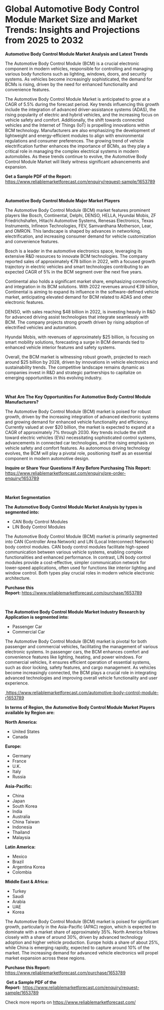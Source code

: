 <p><h1>Global Automotive Body Control Module Market Size and Market Trends: Insights and Projections from 2025 to 2032</h1></p><p><strong>Automotive Body Control Module Market Analysis and Latest Trends</strong></p>
<p><p>The Automotive Body Control Module (BCM) is a crucial electronic component in modern vehicles, responsible for controlling and managing various body functions such as lighting, windows, doors, and security systems. As vehicles become increasingly sophisticated, the demand for BCMs is rising, driven by the need for enhanced functionality and convenience features.</p><p>The Automotive Body Control Module Market is anticipated to grow at a CAGR of 5.5% during the forecast period. Key trends influencing this growth include the integration of advanced driver-assistance systems (ADAS), the rising popularity of electric and hybrid vehicles, and the increasing focus on vehicle safety and comfort. Additionally, the shift towards connected vehicles and the Internet of Things (IoT) is propelling innovations within BCM technology. Manufacturers are also emphasizing the development of lightweight and energy-efficient modules to align with environmental regulations and consumer preferences. The growing trend of vehicle electrification further enhances the importance of BCMs, as they play a critical role in managing the complex electrical systems in modern automobiles. As these trends continue to evolve, the Automotive Body Control Module Market will likely witness significant advancements and expansion.</p></p>
<p><strong>Get a Sample PDF of the Report:&nbsp;</strong> <a href="https://www.reliablemarketforecast.com/enquiry/request-sample/1653789?utm_campaign=2761&utm_medium=2&utm_source=Github&utm_content=ia&utm_term=06032025&utm_id=automotive-body-control-module">https://www.reliablemarketforecast.com/enquiry/request-sample/1653789</a></p>
<p>&nbsp;</p>
<p><strong>Automotive Body Control Module Major Market Players</strong></p>
<p><p>The Automotive Body Control Module (BCM) market features prominent players like Bosch, Continental, Delphi, DENSO, HELLA, Hyundai Mobis, ZF Friedrichshafen, Hitachi Automotive Systems, Renesas Electronics, Texas Instruments, Infineon Technologies, FEV, Samvardhana Motherson, Lear, and OMRON. This landscape is shaped by advances in networking, electrification, and increasing consumer demand for vehicle customization and convenience features.</p><p>Bosch is a leader in the automotive electronics space, leveraging its extensive R&D resources to innovate BCM technologies. The company reported sales of approximately €78 billion in 2022, with a focused growth trajectory in electric vehicles and smart technologies contributing to an expected CAGR of 5% in the BCM segment over the next five years.</p><p>Continental also holds a significant market share, emphasizing connectivity and integration in its BCM solutions. With 2022 revenues around €39 billion, Continental is aiming to expand its influence in the software-defined vehicle market, anticipating elevated demand for BCM related to ADAS and other electronic features.</p><p>DENSO, with sales reaching $48 billion in 2022, is investing heavily in R&D for advanced driving assist technologies that integrate seamlessly with BCM. The company projects strong growth driven by rising adoption of electrified vehicles and automation.</p><p>Hyundai Mobis, with revenues of approximately $25 billion, is focusing on smart mobility solutions, forecasting a surge in BCM demands tied to enhanced vehicle interior features and safety systems.</p><p>Overall, the BCM market is witnessing robust growth, projected to reach around $25 billion by 2028, driven by innovations in vehicle electronics and sustainability trends. The competitive landscape remains dynamic as companies invest in R&D and strategic partnerships to capitalize on emerging opportunities in this evolving industry.</p></p>
<p>&nbsp;</p>
<p><strong>What Are The Key Opportunities For Automotive Body Control Module Manufacturers?</strong></p>
<p><p>The Automotive Body Control Module (BCM) market is poised for robust growth, driven by the increasing integration of advanced electronic systems and growing demand for enhanced vehicle functionality and efficiency. Currently valued at over $20 billion, the market is expected to expand at a CAGR of approximately 7% through 2030. Key trends include the shift toward electric vehicles (EVs) necessitating sophisticated control systems, advancements in connected car technologies, and the rising emphasis on vehicle safety and comfort features. As autonomous driving technology evolves, the BCM will play a pivotal role, positioning itself as an essential component in modern automotive design.</p></p>
<p><strong>Inquire or Share Your Questions If Any Before Purchasing This Report:</strong> <a href="https://www.reliablemarketforecast.com/enquiry/pre-order-enquiry/1653789?utm_campaign=2761&utm_medium=2&utm_source=Github&utm_content=ia&utm_term=06032025&utm_id=automotive-body-control-module">https://www.reliablemarketforecast.com/enquiry/pre-order-enquiry/1653789</a></p>
<p>&nbsp;</p>
<p><strong>Market Segmentation</strong></p>
<p><strong>The Automotive Body Control Module Market Analysis by types is segmented into:</strong></p>
<p><ul><li>CAN Body Control Modules</li><li>LIN Body Control Modules</li></ul></p>
<p><p>The Automotive Body Control Module (BCM) market is primarily segmented into CAN (Controller Area Network) and LIN (Local Interconnect Network) body control modules. CAN body control modules facilitate high-speed communication between various vehicle systems, enabling complex functionalities and enhanced performance. In contrast, LIN body control modules provide a cost-effective, simpler communication network for lower-speed applications, often used for functions like interior lighting and window control. Both types play crucial roles in modern vehicle electronic architecture.</p></p>
<p><strong>Purchase this Report:&nbsp;</strong><a href="https://www.reliablemarketforecast.com/purchase/1653789?utm_campaign=2761&utm_medium=2&utm_source=Github&utm_content=ia&utm_term=06032025&utm_id=automotive-body-control-module">https://www.reliablemarketforecast.com/purchase/1653789</a></p>
<p>&nbsp;</p>
<p><strong>The Automotive Body Control Module Market Industry Research by Application is segmented into:</strong></p>
<p><ul><li>Passenger Car</li><li>Commercial Car</li></ul></p>
<p><p>The Automotive Body Control Module (BCM) market is pivotal for both passenger and commercial vehicles, facilitating the management of various electronic systems. In passenger cars, the BCM enhances comfort and convenience features like lighting, heating, and power windows. For commercial vehicles, it ensures efficient operation of essential systems, such as door locking, safety features, and cargo management. As vehicles become increasingly connected, the BCM plays a crucial role in integrating advanced technologies and improving overall vehicle functionality and user experience.</p></p>
<p><a href="https://www.reliablemarketforecast.com/automotive-body-control-module-r1653789?utm_campaign=2761&utm_medium=2&utm_source=Github&utm_content=ia&utm_term=06032025&utm_id=automotive-body-control-module">&nbsp;https://www.reliablemarketforecast.com/automotive-body-control-module-r1653789</a></p>
<p><strong>In terms of Region, the Automotive Body Control Module Market Players available by Region are:</strong></p>
<p>
    <p> <strong> North America: </strong>
        <ul>
            <li>United States</li>
            <li>Canada</li>
        </ul>
        </p> 
    <p> <strong> Europe: </strong>
        <ul>
            <li>Germany</li>
            <li>France</li>
            <li>U.K.</li>
            <li>Italy</li>
            <li>Russia</li>
        </ul>
        </p> 
    <p> <strong> Asia-Pacific: </strong>
        <ul>
            <li>China</li>
            <li>Japan</li>
            <li>South Korea</li>
            <li>India</li>
            <li>Australia</li>
            <li>China Taiwan</li>
            <li>Indonesia</li>
            <li>Thailand</li>
            <li>Malaysia</li>
        </ul>
        </p> 
    <p> <strong> Latin America: </strong>
        <ul>
            <li>Mexico</li>
            <li>Brazil</li>
            <li>Argentina Korea</li>
            <li>Colombia</li>
        </ul>
        </p> 
    <p> <strong> Middle East & Africa: </strong>
        <ul>
            <li>Turkey</li>
            <li>Saudi</li>
            <li>Arabia</li>
            <li>UAE</li>
            <li>Korea</li>
        </ul>
    </p>
    </p>
<p><p>The Automotive Body Control Module (BCM) market is poised for significant growth, particularly in the Asia-Pacific (APAC) region, which is expected to dominate with a market share of approximately 35%. North America follows closely with a share of around 30%, driven by advanced technology adoption and higher vehicle production. Europe holds a share of about 25%, while China is emerging rapidly, expected to capture around 10% of the market. The increasing demand for advanced vehicle electronics will propel market expansion across these regions.</p></p>
<p><strong>Purchase this Report: </strong><a href="https://www.reliablemarketforecast.com/purchase/1653789?utm_campaign=2761&utm_medium=2&utm_source=Github&utm_content=ia&utm_term=06032025&utm_id=automotive-body-control-module">https://www.reliablemarketforecast.com/purchase/1653789</a></p>
<p>&nbsp;<strong>Get a Sample PDF of the Report:&nbsp;&nbsp;</strong><a href="https://www.reliablemarketforecast.com/enquiry/request-sample/1653789?utm_campaign=2761&utm_medium=2&utm_source=Github&utm_content=ia&utm_term=06032025&utm_id=automotive-body-control-module">https://www.reliablemarketforecast.com/enquiry/request-sample/1653789</a></p>
<p><strong></strong></p>
<p>Check more reports on <a href="https://www.reliablemarketforecast.com/?utm_campaign=2761&utm_medium=2&utm_source=Github&utm_content=ia&utm_term=06032025&utm_id=automotive-body-control-module">https://www.reliablemarketforecast.com/</a></p>